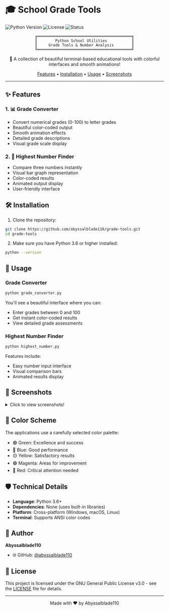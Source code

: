 # 🎓 School Grade Tools

![Python Version](https://img.shields.io/badge/python-3.6+-blue.svg)
![License](https://img.shields.io/badge/license-GPL--3.0-green.svg)
![Status](https://img.shields.io/badge/status-active-success.svg)

<div align="center">

```ascii
╔══════════════════════════════════════════╗
║        Python School Utilities           ║
║     Grade Tools & Number Analysis        ║
╚══════════════════════════════════════════╝
```

🚀 A collection of beautiful terminal-based educational tools with colorful interfaces and smooth animations!

[Features](#features) • [Installation](#installation) • [Usage](#usage) • [Screenshots](#screenshots)

</div>

---

## ✨ Features

### 1. 📊 Grade Converter
- Convert numerical grades (0-100) to letter grades
- Beautiful color-coded output
- Smooth animation effects
- Detailed grade descriptions
- Visual grade scale display

### 2. 🔢 Highest Number Finder
- Compare three numbers instantly
- Visual bar graph representation
- Color-coded results
- Animated output display
- User-friendly interface

## 🛠 Installation

1. Clone the repository:
```bash
git clone https://github.com/abyssalblade110/grade-tools.git
cd grade-tools
```

2. Make sure you have Python 3.6 or higher installed:
```bash
python --version
```

## 🚀 Usage

### Grade Converter

```bash
python grade_converter.py
```

You'll see a beautiful interface where you can:
- Enter grades between 0 and 100
- Get instant color-coded results
- View detailed grade assessments

### Highest Number Finder

```bash
python highest_number.py
```

Features include:
- Easy number input interface
- Visual comparison bars
- Animated results display

## 📸 Screenshots

<details>
<summary>Click to view screenshots!</summary>

```ascii
╔═══════════════════════════════════════╗
║       GRADE CONVERSION SYSTEM         ║
╚═══════════════════════════════════════╝

Grade Scale:
  A: 90-100 - Excellent
  B: 80-89  - Good
  C: 70-79  - Satisfactory
  D: 60-69  - Needs Improvement
  F: 0-59   - Failing
```

</details>

## 🎨 Color Scheme

The applications use a carefully selected color palette:
- 🟢 Green: Excellence and success
- 🔵 Blue: Good performance
- 🟡 Yellow: Satisfactory results
- 🟣 Magenta: Areas for improvement
- 🔴 Red: Critical attention needed

## 🛡️ Technical Details

- **Language**: Python 3.6+
- **Dependencies**: None (uses built-in libraries)
- **Platform**: Cross-platform (Windows, macOS, Linux)
- **Terminal**: Supports ANSI color codes

## 👤 Author

**Abyssalblade110**
- 🌐 GitHub: [@abyssalblade110](https://github.com/abyssalblade110)

## 📄 License

This project is licensed under the GNU General Public License v3.0 - see the [LICENSE](LICENSE) file for details.

---

<div align="center">

Made with ❤️ by Abyssalblade110

</div>
